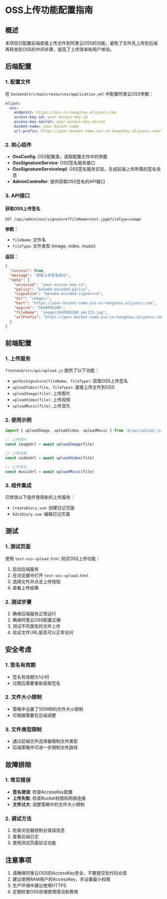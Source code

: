 # OSS上传功能配置指南

## 概述

本项目已配置前端直接上传文件到阿里云OSS的功能，避免了文件先上传到后端再转发到OSS的中间步骤，提高了上传效率和用户体验。

## 后端配置

### 1. 配置文件

在 `backend/src/main/resources/application.yml` 中配置阿里云OSS参数：

```yaml
aliyun:
  oss:
    endpoint: https://oss-cn-hangzhou.aliyuncs.com
    access-key-id: your-access-key-id
    access-key-secret: your-access-key-secret
    bucket-name: your-bucket-name
    url-prefix: https://your-bucket-name.oss-cn-hangzhou.aliyuncs.com/
```

### 2. 核心组件

- **OssConfig**: OSS配置类，读取配置文件中的参数
- **OssSignatureService**: OSS签名服务接口
- **OssSignatureServiceImpl**: OSS签名服务实现，生成前端上传所需的签名信息
- **AdminController**: 提供获取OSS签名的API接口

### 3. API接口

#### 获取OSS上传签名

```
GET /api/admin/oss/signature?fileName=test.jpg&fileType=image
```

**参数：**
- `fileName`: 文件名
- `fileType`: 文件类型 (image, video, music)

**返回：**
```json
{
  "success": true,
  "message": "获取上传签名成功",
  "data": {
    "accessid": "your-access-key-id",
    "policy": "base64-encoded-policy",
    "signature": "base64-encoded-signature",
    "dir": "images/",
    "host": "https://your-bucket-name.oss-cn-hangzhou.aliyuncs.com",
    "expire": "1640995200",
    "fileName": "image/1640995200_abc123.jpg",
    "urlPrefix": "https://your-bucket-name.oss-cn-hangzhou.aliyuncs.com/"
  }
}
```

## 前端配置

### 1. 上传服务

`frontend/src/api/upload.js` 提供了以下功能：

- `getOssSignature(fileName, fileType)`: 获取OSS上传签名
- `uploadToOss(file, fileType)`: 直接上传文件到OSS
- `uploadImage(file)`: 上传图片
- `uploadVideo(file)`: 上传视频
- `uploadMusic(file)`: 上传音乐

### 2. 使用示例

```javascript
import { uploadImage, uploadVideo, uploadMusic } from '@/api/upload.js'

// 上传图片
const imageUrl = await uploadImage(file)

// 上传视频
const videoUrl = await uploadVideo(file)

// 上传音乐
const musicUrl = await uploadMusic(file)
```

### 3. 组件集成

已修改以下组件使用新的上传服务：

- `CreateDiary.vue`: 创建日记页面
- `EditDiary.vue`: 编辑日记页面

## 测试

### 1. 测试页面

使用 `test-oss-upload.html` 测试OSS上传功能：

1. 启动后端服务
2. 在浏览器中打开 `test-oss-upload.html`
3. 选择文件并点击上传按钮
4. 查看上传结果

### 2. 测试步骤

1. 确保后端服务正常运行
2. 确保阿里云OSS配置正确
3. 测试不同类型的文件上传
4. 验证文件URL是否可以正常访问

## 安全考虑

### 1. 签名有效期

- 签名有效期为1小时
- 过期后需要重新获取签名

### 2. 文件大小限制

- 策略中设置了100MB的文件大小限制
- 可根据需要在后端调整

### 3. 文件类型限制

- 通过前端文件选择器限制文件类型
- 后端策略中可进一步限制文件路径

## 故障排除

### 1. 常见错误

- **签名错误**: 检查AccessKey配置
- **上传失败**: 检查Bucket权限和网络连接
- **文件过大**: 调整策略中的文件大小限制

### 2. 调试方法

1. 检查浏览器控制台错误信息
2. 查看后端日志
3. 使用测试页面验证功能

## 注意事项

1. 请确保阿里云OSS的AccessKey安全，不要提交到代码仓库
2. 建议使用RAM用户的AccessKey，并设置最小权限
3. 生产环境中建议使用HTTPS
4. 定期检查OSS存储使用情况和费用 